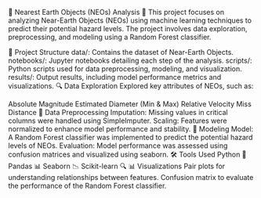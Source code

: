 🚀 Nearest Earth Objects (NEOs) Analysis 🌌
This project focuses on analyzing Near-Earth Objects (NEOs) using machine learning techniques to predict their potential hazard levels. The project involves data exploration, preprocessing, and modeling using a Random Forest classifier.

📁 Project Structure
data/: Contains the dataset of Near-Earth Objects.
notebooks/: Jupyter notebooks detailing each step of the analysis.
scripts/: Python scripts used for data preprocessing, modeling, and visualization.
results/: Output results, including model performance metrics and visualizations.
🔍 Data Exploration
Explored key attributes of NEOs, such as:

Absolute Magnitude
Estimated Diameter (Min & Max)
Relative Velocity
Miss Distance
🔧 Data Preprocessing
Imputation: Missing values in critical columns were handled using SimpleImputer.
Scaling: Features were normalized to enhance model performance and stability.
🌳 Modeling
Model: A Random Forest classifier was implemented to predict the potential hazard levels of NEOs.
Evaluation: Model performance was assessed using confusion matrices and visualized using seaborn.
🛠️ Tools Used
Python 🐍
Pandas 📊
Seaborn 📉
Scikit-learn 🔍
📊 Visualizations
Pair plots for understanding relationships between features.
Confusion matrix to evaluate the performance of the Random Forest classifier.
